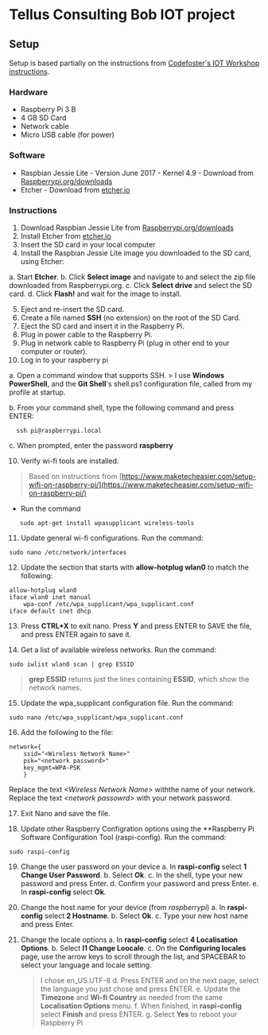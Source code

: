 ﻿# Tellus Consulting Bob IOT project
## Setup
Setup is based partially on the instructions from [Codefoster's IOT Workshop instructions](https://github.com/codefoster/iot-workshop).

### Hardware
- Raspberry Pi 3 B
- 4 GB SD Card
- Network cable
- Micro USB cable (for power)

### Software
- Raspbian Jessie Lite - Version June 2017 - Kernel 4.9 - Download from [Raspberrypi.org/downloads](https://www.raspberrypi.org/downloads/raspbian/)
- Etcher - Download from [etcher.io](https://etcher.io)

### Instructions
1. Download Raspbian Jessie Lite from [Raspberrypi.org/downloads](http://Raspberrypi.org/downloads)
2. Install Etcher from [etcher.io](https://etcher.io)
3. Insert the SD card in your local computer
4. Install the Raspbian Jessie Lite image you downloaded to the SD card, using Etcher:

  a. Start **Etcher**.
  b. Click **Select image** and navigate to and select the zip file downloaded from Raspberrypi.org.
  c. Click **Select drive** and select the SD card.
  d. Click **Flash!** and wait for the image to install.

5. Eject and re-insert the SD card.
6. Create a file named **SSH** (no extension) on the root of the SD Card.
7. Eject the SD card and insert it in the Raspberry Pi.
8. Plug in power cable to the Raspberry Pi.
9. Plug in network cable to Raspberry Pi (plug in other end to your computer or router).
10. Log in to your raspberry pi

  a. Open a command window that supports SSH.
    > I use **Windows PowerShell**, and the **Git Shell**'s shell.ps1 configuration file, called from my profile at startup.

  b. From your command shell, type the following command and press ENTER:

  ```
    ssh pi@raspberrypi.local
  ```
  c. When prompted, enter the password **raspberry**

10. Verify wi-fi tools are installed.

  > Based on instructions from [https://www.maketecheasier.com/setup-wifi-on-raspberry-pi/](https://www.maketecheasier.com/setup-wifi-on-raspberry-pi/)

  - Run the command

  ```
    sudo apt-get install wpasupplicant wireless-tools
  ```

11. Update general wi-fi configurations. Run the command:

  ```
  sudo nano /etc/network/interfaces
  ```
12. Update the section that starts with **allow-hotplug wlan0** to match the following:

  ```
  allow-hotplug wlan0
  iface wlan0 inet manual
      wpa-conf /etc/wpa_supplicant/wpa_supplicant.conf
  iface default inet dhcp
  ```
  
13. Press **CTRL+X** to exit nano. Press **Y** and press ENTER to SAVE the file, and press ENTER again to save it.

14. Get a list of available wireless networks. Run the command:

  ```
  sudo iwlist wlan0 scan | grep ESSID
  ```
  
  > **grep ESSID** returns just the lines containing **ESSID**, which show the network names.
  
15. Update the wpa_supplicant configuration file. Run the command:

  ```
  sudo nano /etc/wpa_supplicant/wpa_supplicant.conf
  ```
  
16. Add the following to the file:

  ```
  network={
      ssid="<Wireless Network Name>"
      psk="<network password>"
      key_mgmt=WPA-PSK
      }
  ```
  
  Replace the text *\<Wireless Network Name\>* withthe name of your network.
  Replace the text *\<network passowrd\>* with your network password.
  
17. Exit Nano and save the file.

18. Update other Raspberry Configration options using the **Raspberry Pi Software Configuration Tool (raspi-config). Run the command:

  ```
  sudo raspi-config
  ```

19. Change the user password on your device
  a. In **raspi-config** select **1 Change User Password**.
  b. Select **Ok**.
  c. In the shell, type your new password and press Enter.
  d. Confirm your password and press Enter.
  e. In **raspi-config** select **Ok**.

20. Change the host name for your device (from *raspberrypi*)
  a. In **raspi-config** select **2 Hostname**.
  b. Select **Ok**.
  c. Type your new host name and press Enter.

21. Change the locale options
  a. In **raspi-config** select **4 Localisation Options**.
  b. Select **I1 Change Loocale**.
  c. On the **Configuring locales** page, use the arrow keys to scroll through the list, and SPACEBAR to select your language and locale setting.
    > I chose en_US.UTF-8
  d. Press ENTER and on the next page, select the language you just chose and press ENTER.
  e. Update the **Timezone** and **Wi-fi Country** as needed from the same **Localisation Options** menu.
  f. When finished, in **raspi-config** select **Finish** and press ENTER.
  g. Select **Yes** to reboot your Raspberry Pi


